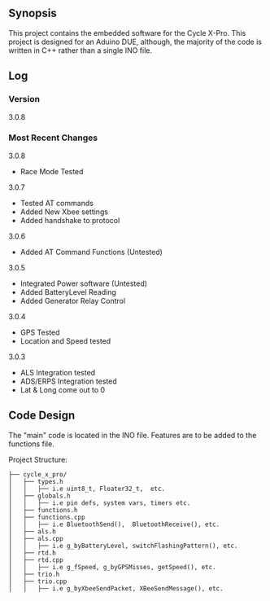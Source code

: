 ## Synopsis

This project contains the embedded software for the Cycle X-Pro. This project is designed for an Aduino DUE, although, the majority of the code is written in C++ rather than a single INO file.

## Log

### Version

3.0.8

### Most Recent Changes

3.0.8
- Race Mode Tested

3.0.7
- Tested AT commands
- Added New Xbee settings
- Added handshake to protocol

3.0.6
- Added AT Command Functions (Untested)

3.0.5
- Integrated Power software (Untested)
- Added BatteryLevel Reading
- Added Generator Relay Control

3.0.4
- GPS Tested
- Location and Speed tested

3.0.3
- ALS Integration tested
- ADS/ERPS Integration tested
- Lat & Long come out to 0

## Code Design

The "main" code is located in the INO file. Features are to be added to the functions file.

Project Structure:
```
├── cycle_x_pro/
│   ├── types.h
│   │   ├── i.e uint8_t, Floater32_t,  etc.
│   ├── globals.h
│   │   ├── i.e pin defs, system vars, timers etc.
│   ├── functions.h
│   ├── functions.cpp
│   │   ├── i.e BluetoothSend(),  BluetoothReceive(), etc.
│   ├── als.h
│   ├── als.cpp
│   │   ├── i.e g_byBatteryLevel, switchFlashingPattern(), etc.
│   ├── rtd.h
│   ├── rtd.cpp
│   │   ├── i.e g_fSpeed, g_byGPSMisses, getSpeed(), etc.
│   ├── trio.h
│   ├── trio.cpp
│   │   ├── i.e g_byXbeeSendPacket, XBeeSendMessage(), etc.

```
